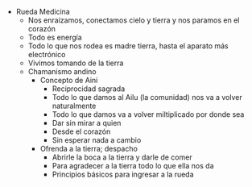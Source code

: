 - Rueda Medicina
	- Nos enraizamos, conectamos cielo y tierra y nos paramos en el corazón
	- Todo es energía
	- Todo lo que nos rodea es madre tierra, hasta el aparato más electrónico
	- Vivimos tomando de la tierra
	- Chamanismo andino
		- Concepto de Aini
			- Reciprocidad sagrada
			- Todo lo que damos al Ailu (la comunidad) nos va a volver naturalmente
			- Todo lo que damos va a volver miltiplicado por donde sea
			- Dar sin mirar a quien
			- Desde el corazón
			- Sin esperar nada a cambio
		- Ofrenda a la tierra; despacho
			- Abrirle la boca a la tierra y darle de comer
			- Para agradecer a la tierra todo lo que ella nos da
			- Principios básicos para ingresar a la rueda